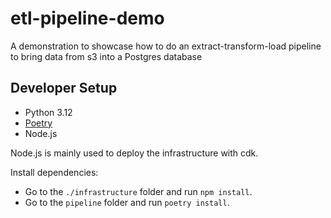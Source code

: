 # etl-pipeline-demo
A demonstration to showcase how to do an extract-transform-load pipeline to bring data from s3 into a Postgres database

## Developer Setup

- Python 3.12
- [Poetry](https://python-poetry.org/)
- Node.js

Node.js is mainly used to deploy the infrastructure with cdk.

Install dependencies:

- Go to the `./infrastructure` folder and run `npm install`.
- Go to the `pipeline` folder and run `poetry install`.

